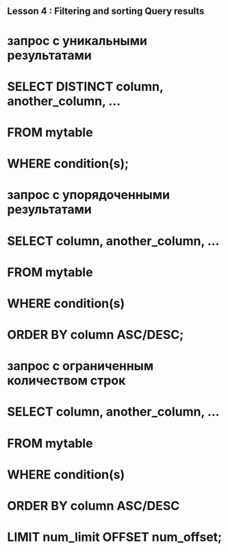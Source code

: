 ## Lesson 4 : Filtering and sorting Query results

# запрос с уникальными результатами
# SELECT DISTINCT column, another_column, …
# FROM mytable
# WHERE condition(s);

# запрос с упорядоченными результатами
# SELECT column, another_column, …
# FROM mytable
# WHERE condition(s)
# ORDER BY column ASC/DESC;

# запрос с ограниченным количеством строк
# SELECT column, another_column, …
# FROM mytable
# WHERE condition(s)
# ORDER BY column ASC/DESC
# LIMIT num_limit OFFSET num_offset;
